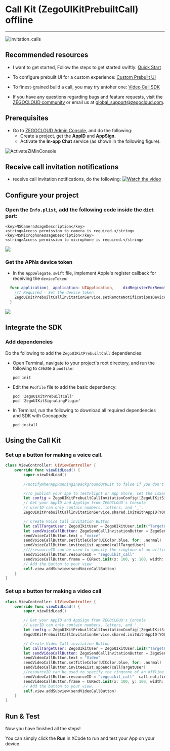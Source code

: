 # Call Kit (ZegoUIKitPrebuiltCall) offline

- - -

![invitation_calls](https://storage.zego.im/sdk-doc/Pics/ZegoUIKit/Flutter/call/invitation_calls.gif)

## Recommended resources

- I want to get started, Follow the steps to get started swiftly: [Quick Start](https://docs.zegocloud.com/article/14819)

- To configure prebuilt UI for a custom experience: [Custom Prebuilt UI](https://docs.zegocloud.com/article/14765)

- To finest-grained build a call, you may try antoher one: [Video Call SDK](https://docs.zegocloud.com/article/5540)

- If you have any questions regarding bugs and feature requests, visit the [ZEGOCLOUD community](https://discord.gg/EtNRATttyp) or email us at global_support@zegocloud.com.

## Prerequisites

- Go to [ZEGOCLOUD Admin Console](https://console.zegocloud.com), and do the following:
  - Create a project, get the **AppID** and **AppSign**.
  - Activate the **In-app Chat** service (as shown in the following figure).

![ActivateZIMinConsole](https://storage.zego.im/sdk-doc/Pics/InappChat/ActivateZIMinConsole2.png)

## Receive call invitation notifications

- receive call invitation notifications, do the following: 
    [![Watch the video](https://storage.zego.im/sdk-doc/Pics/ZegoUIKit/videos/how_to_enable_offline_call_invitation_ios.png)](https://youtu.be/rzdRY8bDqdo)


## Configure your project
### Open the `Info.plist`, add the following code inside the `dict` part:
```plist
<key>NSCameraUsageDescription</key>
<string>Access permission to camera is required.</string>
<key>NSMicrophoneUsageDescription</key>
<string>Access permission to microphone is required.</string>
```
<image src="https://storage.zego.im/sdk-doc/Pics/ZegoUIKit/iOS/add_mic_camera_permissions.png">

### Get the APNs device token
- In the `AppDelegate.swift` file, implement Apple's register callback for receiving the `deviceToken`:

```swift
  func application(_ application: UIApplication,    didRegisterForRemoteNotificationsWithDeviceToken deviceToken: Data){
    /// Required - Set the device token
    ZegoUIKitPrebuiltCallInvitationService.setRemoteNotificationsDeviceToken(deviceToken)
  }
```
<image src="https://storage.zego.im/sdk-doc/Pics/ZegoUIKit/iOS/device_token.png">


## Integrate the SDK

### Add dependencies

Do the following to add the `ZegoUIKitPrebuiltCall` dependencies:

- Open Terminal, navigate to your project's root directory, and run the following to create a `podfile`: 

    ```
    pod init
    ```
- Edit the `Podfile` file to add the basic dependency:

    ```
    pod 'ZegoUIKitPrebuiltCall'
    pod 'ZegoUIKitSignalingPlugin'
    ```

- In Terminal, run the following to download all required dependencies and SDK with Cocoapods:

    ```
    pod install
    ```


## Using the Call Kit
### Set up a button for making a voice call.
```swift
class ViewController: UIViewController {
    override func viewDidLoad() {
        super.viewDidLoad()
 
        //notifyWhenAppRunningInBackgroundOrQuit to false if you don't need to receive a call invitation notification while your app running in the background or quit.

        //To publish your app to TestFlight or App Store, set the isSandboxEnvironment to false before starting building. To debug locally, set it to true. Ignore this when the notifyWhenAppRunningInBackgroundOrQuit is false.
        let config = ZegoUIKitPrebuiltCallInvitationConfig([ZegoUIKitSignalingPlugin()], notifyWhenAppRunningInBackgroundOrQuit: true, isSandboxEnvironment: false)
        // Get your AppID and AppSign from ZEGOCLOUD's Console
        // userID can only contain numbers, letters, and '_'.
        ZegoUIKitPrebuiltCallInvitationService.shared.initWithAppID(YOUR_APPID, appSign: YOUR_APP_SIGN, userID:YOUR_USER_ID, userName:YOUR_USER_NAME, config: config)

        // Create Voice Call invitation Button
        let callTargetUser: ZegoUIkitUser = ZegoUIkitUser.init("TargetUserID", "TargetUserName")
        let sendVoiceCallButton: ZegoSendCallInvitationButton = ZegoSendCallInvitationButton(ZegoInvitationType.voiceCall.rawValue)
        sendVoiceCallButton.text = "voice"
        sendVoiceCallButton.setTitleColor(UIColor.blue, for: .normal)
        sendVoiceCallButton.inviteeList.append(callTargetUser)
        ////resourceID can be used to specify the ringtone of an offline call invitation, which must be set to the same value as the Push Resource ID in ZEGOCLOUD Admin Console. This only takes effect when the ZegoUIKitPrebuiltCallInvitationConfig`s notifyWhenAppRunningInBackgroundOrQuit is true
        sendVoiceCallButton.resourceID = "zegouikit_call" 
        sendVoiceCallButton.frame = CGRect.init(x: 100, y: 100, width: 150, height: 40)
        // Add the button to your view
        self.view.addSubview(sendVoiceCallButton)
    }
}
```

### Set up a button for making a video call
```swift
class ViewController: UIViewController {
    override func viewDidLoad() {
        super.viewDidLoad()

        // Get your AppID and AppSign from ZEGOCLOUD's Console
        // userID can only contain numbers, letters, and '_'. 
        let config = ZegoUIKitPrebuiltCallInvitationConfig([ZegoUIKitSignalingPlugin()], notifyWhenAppRunningInBackgroundOrQuit: true, isSandboxEnvironment: false)
        ZegoUIKitPrebuiltCallInvitationService.shared.initWithAppID(YOUR_APPID, appSign: YOUR_APP_SIGN, userID:YOUR_USER_ID, userName:YOUR_USER_NAME, config: config)

        // Create Video Call invitation Button
        let callTargetUser: ZegoUIkitUser = ZegoUIkitUser.init("TargetUserID", "TargetUserName")
        let sendVideoCallButton: ZegoSendCallInvitationButton = ZegoSendCallInvitationButton(ZegoInvitationType.videoCall.rawValue)
        sendVideoCallButton.text = "Video"
        sendVideoCallButton.setTitleColor(UIColor.blue, for: .normal)
        sendVideoCallButton.inviteeList.append(callTargetUser)
        //resourceID can be used to specify the ringtone of an offline call invitation, which must be set to the same value as the Push Resource ID in ZEGOCLOUD Admin Console. This only takes effect when the ZegoUIKitPrebuiltCallInvitationConfig`s  notifyWhenAppRunningInBackgroundOrQuit is true
        sendVideoCallButton.resourceID = "zegouikit_call"  call notification
        sendVideoCallButton.frame = CGRect.init(x: 100, y: 100, width: 150, height: 40)
        // Add the button to your view.
        self.view.addSubview(sendVideoCallButton)
    }
}
```

## Run & Test

Now you have finished all the steps!

You can simply click the **Run** in XCode to run and test your App on your device.
